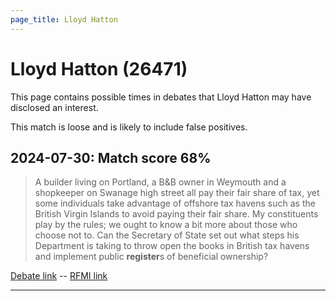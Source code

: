 ```yaml
---
page_title: Lloyd Hatton
---
```


# Lloyd Hatton  (26471)

This page contains possible times in debates that Lloyd Hatton may have disclosed an interest.

This match is loose and is likely to include false positives. 



## 2024-07-30: Match score 68%

>A builder living on Portland, a B&B owner in Weymouth and a shopkeeper on Swanage high street all pay their fair share of tax, yet some individuals take advantage of offshore tax havens such as the British Virgin Islands to avoid paying their fair share. My constituents play by the rules; we ought to know a bit more about those who choose not to. Can the Secretary of State set out what steps his Department is taking to throw open the books in British tax havens and implement public **register**s of beneficial ownership?

[Debate link](https://www.theyworkforyou.com/debates/?id=2024-07-30c.1164.3)  --  [RFMI link](https://www.theyworkforyou.com/mp/26471/register)


---

